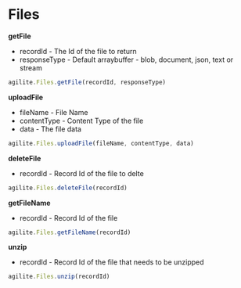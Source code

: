 # Files

**getFile**

* recordId - The Id of the file to return
* responseType - Default arraybuffer - blob, document, json, text or stream

```javascript
agilite.Files.getFile(recordId, responseType)
```

**uploadFile**

* fileName - File Name
* contentType - Content Type of the file
* data - The file data

```javascript
agilite.Files.uploadFile(fileName, contentType, data)
```

**deleteFile**

* recordId - Record Id of the file to delte

```javascript
agilite.Files.deleteFile(recordId)
```

**getFileName**

* recordId - Record Id of the file

```javascript
agilite.Files.getFileName(recordId)
```

**unzip**

* recordId - Record Id of the file that needs to be unzipped

```javascript
agilite.Files.unzip(recordId)
```

